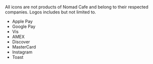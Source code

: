 All icons are not products of Nomad Cafe and belong to their respected companies. Logos includes but not limited to.

- Apple Pay
- Google Pay
- Vis
- AMEX
- Discover
- MasterCard
- Instagram
- Toast
